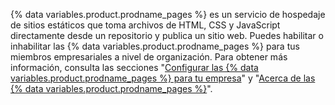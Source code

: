 {% data variables.product.prodname_pages %} es un servicio de hospedaje de sitios estáticos que toma archivos de HTML, CSS y JavaScript directamente desde un repositorio y publica un sitio web. Puedes habilitar o inhabilitar las {% data variables.product.prodname_pages %} para tus miembros empresariales a nivel de organización. Para obtener más información, consulta las secciones "[Configurar las {% data variables.product.prodname_pages %} para tu empresa](/admin/configuration/configuring-your-enterprise/configuring-github-pages-for-your-enterprise)" y "[Acerca de las {% data variables.product.prodname_pages %}](/pages/getting-started-with-github-pages/about-github-pages)".
